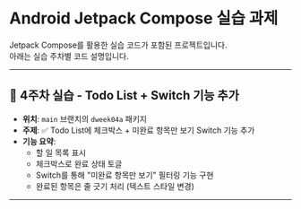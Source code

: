 # Android Jetpack Compose 실습 과제

Jetpack Compose를 활용한 실습 코드가 포함된 프로젝트입니다.  
아래는 실습 주차별 코드 설명입니다.

---

## 📌 4주차 실습 - Todo List + Switch 기능 추가

- **위치**: `main` 브랜치의 `dweek04a` 패키지
- **주제**: ✅ Todo List에 체크박스 + 미완료 항목만 보기 Switch 기능 추가
- **기능 요약**:
  - 할 일 목록 표시
  - 체크박스로 완료 상태 토글
  - Switch를 통해 "미완료 항목만 보기" 필터링 기능 구현
  - 완료된 항목은 줄 긋기 처리 (텍스트 스타일 변경)

---
